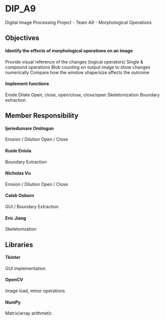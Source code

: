 # DIP_A9
Digital Image Processing Project - Team A9 - Morphological Operations

## Objectives

#### Identify the effects of morphological operations on an image
  Provide visual reference of the changes (logical operators)
  Single & compound operations
  Blob counting on output image to show changes numerically
  Compare how the window shape/size affects the outcome
#### Implement functions
  Erode
  Dilate
  Open, close, open/close, close/open
  Skeletonization
  Boundary extraction


## Member Responsibility

#### Ijeriedumare Omitogun
  Erosion / Dilution
  Open / Close
#### Kunle Eniola
  Boundary Extraction
#### Nicholas Vu
  Erosion / Dilution
  Open / Close
#### Caleb Osborn
  GUI / Boundary Extraction
#### Eric Jiang
  Skeletonization


## Libraries

#### Tkinter
  GUI implementation
#### OpenCV
  Image load, minor operations
#### NumPy
  Matrix/array arithmetic

